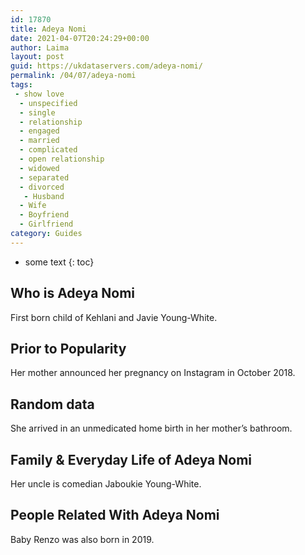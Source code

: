 ```yaml
---
id: 17870
title: Adeya Nomi
date: 2021-04-07T20:24:29+00:00
author: Laima
layout: post
guid: https://ukdataservers.com/adeya-nomi/
permalink: /04/07/adeya-nomi
tags:
 - show love
  - unspecified
  - single
  - relationship
  - engaged
  - married
  - complicated
  - open relationship
  - widowed
  - separated
  - divorced
   - Husband
  - Wife
  - Boyfriend
  - Girlfriend
category: Guides
---
```


* some text
{: toc}


## Who is Adeya Nomi
                  
                  
                  
First born child of Kehlani and Javie Young-White. 
                  
              
            
              
            
                
                
                
## Prior to Popularity
                  
                  
                  
Her mother announced her pregnancy on Instagram in October 2018. 
                  
              
            
              
            
                
                
                
## Random data
                  
                  
                  
She arrived in an unmedicated home birth in her mother&#8217;s bathroom. 
                  
              
            
              
            
                
                
                
## Family & Everyday Life of Adeya Nomi
                  
                  
                  
Her uncle is comedian Jaboukie Young-White. 
                  
              
            
              
            
                
                
                
## People Related With Adeya Nomi
                  
                  
                  
Baby Renzo was also born in 2019. 
                  
              
            
              
            
                
              
            
              
              
            
            
              
            
          
          
          